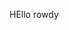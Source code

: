 
<link href="https://unpkg.com/tailwindcss@^1.0/dist/tailwind.min.css" rel="stylesheet">
<p class="title-font ">HEllo rowdy</p>

